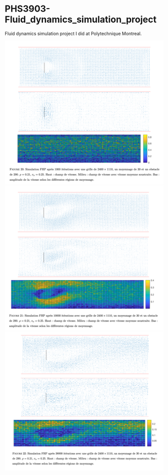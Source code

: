 # PHS3903-Fluid_dynamics_simulation_project

Fluid dynamics simulation project I did at Polytechnique Montreal.

![result1](Results/FHP_result_1.png)
![result2](Results/FHP_result_2.png)
![result3](Results/FHP_result_3.png)
